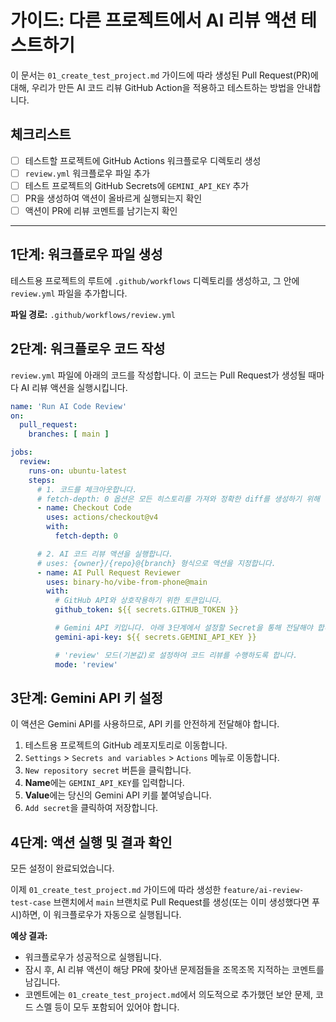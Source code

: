 # 가이드: 다른 프로젝트에서 AI 리뷰 액션 테스트하기

이 문서는 `01_create_test_project.md` 가이드에 따라 생성된 Pull Request(PR)에 대해, 우리가 만든 AI 코드 리뷰 GitHub Action을 적용하고 테스트하는 방법을 안내합니다.

## 체크리스트

- [ ] 테스트할 프로젝트에 GitHub Actions 워크플로우 디렉토리 생성
- [ ] `review.yml` 워크플로우 파일 추가
- [ ] 테스트 프로젝트의 GitHub Secrets에 `GEMINI_API_KEY` 추가
- [ ] PR을 생성하여 액션이 올바르게 실행되는지 확인
- [ ] 액션이 PR에 리뷰 코멘트를 남기는지 확인

---

## 1단계: 워크플로우 파일 생성

테스트용 프로젝트의 루트에 `.github/workflows` 디렉토리를 생성하고, 그 안에 `review.yml` 파일을 추가합니다.

**파일 경로:** `.github/workflows/review.yml`

## 2단계: 워크플로우 코드 작성

`review.yml` 파일에 아래의 코드를 작성합니다. 이 코드는 Pull Request가 생성될 때마다 AI 리뷰 액션을 실행시킵니다.

```yaml
name: 'Run AI Code Review'
on:
  pull_request:
    branches: [ main ]

jobs:
  review:
    runs-on: ubuntu-latest
    steps:
      # 1. 코드를 체크아웃합니다.
      # fetch-depth: 0 옵션은 모든 히스토리를 가져와 정확한 diff를 생성하기 위해 필수적입니다.
      - name: Checkout Code
        uses: actions/checkout@v4
        with:
          fetch-depth: 0

      # 2. AI 코드 리뷰 액션을 실행합니다.
      # uses: {owner}/{repo}@{branch} 형식으로 액션을 지정합니다.
      - name: AI Pull Request Reviewer
        uses: binary-ho/vibe-from-phone@main
        with:
          # GitHub API와 상호작용하기 위한 토큰입니다.
          github_token: ${{ secrets.GITHUB_TOKEN }}

          # Gemini API 키입니다. 아래 3단계에서 설정할 Secret을 통해 전달해야 합니다.
          gemini-api-key: ${{ secrets.GEMINI_API_KEY }}

          # 'review' 모드(기본값)로 설정하여 코드 리뷰를 수행하도록 합니다.
          mode: 'review'
```

## 3단계: Gemini API 키 설정

이 액션은 Gemini API를 사용하므로, API 키를 안전하게 전달해야 합니다.

1.  테스트용 프로젝트의 GitHub 레포지토리로 이동합니다.
2.  `Settings` > `Secrets and variables` > `Actions` 메뉴로 이동합니다.
3.  `New repository secret` 버튼을 클릭합니다.
4.  **Name**에는 `GEMINI_API_KEY`를 입력합니다.
5.  **Value**에는 당신의 Gemini API 키를 붙여넣습니다.
6.  `Add secret`을 클릭하여 저장합니다.

## 4단계: 액션 실행 및 결과 확인

모든 설정이 완료되었습니다.

이제 `01_create_test_project.md` 가이드에 따라 생성한 `feature/ai-review-test-case` 브랜치에서 `main` 브랜치로 Pull Request를 생성(또는 이미 생성했다면 푸시)하면, 이 워크플로우가 자동으로 실행됩니다.

**예상 결과:**
- 워크플로우가 성공적으로 실행됩니다.
- 잠시 후, AI 리뷰 액션이 해당 PR에 찾아낸 문제점들을 조목조목 지적하는 코멘트를 남깁니다.
- 코멘트에는 `01_create_test_project.md`에서 의도적으로 추가했던 보안 문제, 코드 스멜 등이 모두 포함되어 있어야 합니다.
